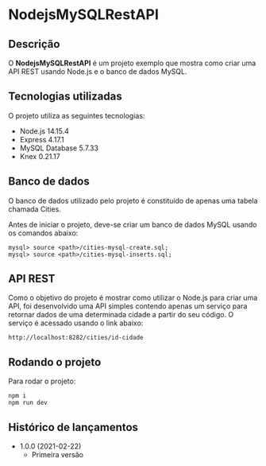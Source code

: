 # NodejsMySQLRestAPI

## Descrição
O **NodejsMySQLRestAPI** é um projeto exemplo que mostra como criar uma API REST usando Node.js e o banco de dados MySQL.

## Tecnologias utilizadas
O projeto utiliza as seguintes tecnologias:

* Node.js 14.15.4
* Express 4.17.1
* MySQL Database 5.7.33
* Knex 0.21.17

## Banco de dados
O banco de dados utilizado pelo projeto é constituído de apenas uma tabela chamada Cities.

Antes de iniciar o projeto, deve-se criar um banco de dados MySQL usando os comandos abaixo:

```
mysql> source <path>/cities-mysql-create.sql;
mysql> source <path>/cities-mysql-inserts.sql; 
```

## API REST
Como o objetivo do projeto é mostrar como utilizar o Node.js para criar uma API, foi desenvolvido uma API simples contendo apenas um serviço para retornar dados de uma determinada cidade a partir do seu código. O serviço é acessado usando o link abaixo:

```
http://localhost:8282/cities/id-cidade
```

## Rodando o projeto
Para rodar o projeto:

```
npm i
npm run dev
```

## Histórico de lançamentos

* 1.0.0 (2021-02-22)
    * Primeira versão
